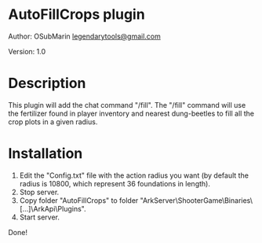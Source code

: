 # AutoFillCrops plugin
Author: OSubMarin <legendarytools@gmail.com>

Version: 1.0

# Description
This plugin will add the chat command "/fill".
The "/fill" command will use the fertilizer found in player inventory and nearest dung-beetles to fill all the crop plots in a given radius.


# Installation
1) Edit the "Config.txt" file with the action radius you want (by default the radius is 10800, which represent 36 foundations in length).
2) Stop server.
3) Copy folder "AutoFillCrops" to folder "ArkServer\ShooterGame\Binaries\\[...]\ArkApi\Plugins".
4) Start server.


Done!
